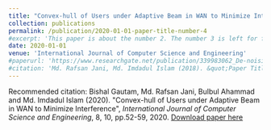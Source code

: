 ```yaml
---
title: "Convex-hull of Users under Adaptive Beam in WAN to Minimize Interference"
collection: publications
permalink: /publication/2020-01-01-paper-title-number-4
#excerpt: 'This paper is about the number 2. The number 3 is left for future work.'
date: 2020-01-01
venue: 'International Journal of Computer Science and Engineering'
#paperurl: 'https://www.researchgate.net/publication/339983062_De-noising_and_Feature_Extraction_of_ECG_and_EEG_Signal_Using_Adaptive_Algorithm_and_Wavelet_Transform'
#citation: 'Md. Rafsan Jani, Md. Imdadul Islam (2018). &quot;Paper Title Number 2.&quot; <i>{venue} 1</i>. 1(2).'
---
```

Recommended citation: Bishal Gautam, Md. Rafsan Jani, Bulbul Ahammad and Md. Imdadul Islam (2020). "Convex-hull of Users under Adaptive Beam in WAN to Minimize Interference", <i>International Journal of Computer Science and Engineering</i>, 8, 10, pp.52-59, 2020.
[Download paper here](https://www.researchgate.net/publication/345166691_Convex-hull_of_Users_under_Adaptive_Beam_in_WAN_to_Minimize_Interference)